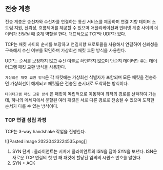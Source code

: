 ## 전송 계층

전송 계층은 송신자와 수신자를 연결하는 통신 서비스를 제공하며 연결 지향 데이터 스트림 지원, 신뢰성, 흐름제어를 제공할 수 있으며 애플리케이션과 인터넷 계층 사이의 데이터가 전달될 때 중계 역할을 한다. 대표적으로 TCP와 UDP가 있다.

TCP는 패킷 사이의 순서를 보장하고 연결지향 프로토콜을 사용해서 연결하여 신뢰성을 구축해서 수신 여부를 확인하며 가상회선 패킷 교환 방식을 사용한다.

UDP는 순서를 보장하지 않고 수신 여불르 확인하지 않으며 단순히 데이터만 주는 데이터그램 패킷 교환 방식을 사용한다.

`가상회선 패킷 교환 방식`은 각 패킷에는 가상회선 식별자가 포함되며 모든 패킷을 전송하면 가상회선이 해제되고 패킷들은 전송된 순서대로 도착하는 방식이다.

`데이터그램 패킷 교환 방식` 은 패킷이 독립적으로 이동하며 최적의 경로를 선택하여 가는데, 하나의 메세지에서 분할된 여러 패킷은 서로 다른 경로로 전송될 수 있으며 도착한 순서가 다를 수 있는 방식이다.

### TCP 연결 성립 과정

TCP는 3-way handshake 작업을 진행한다.

![[Pasted image 20230423224535.png]]

1. SYN 단계 : 클라이언트는 서버에 클라이언트의 ISN을 담아 SYN을 보낸다. ISN은 새로운 TCP 연결의 첫 번 째 패킷에 할당된 임의의 시퀀스 번호를 말한다.
2. SYN + ACK